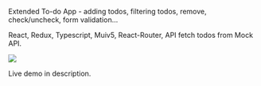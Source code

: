 Extended To-do App - adding todos, filtering todos, remove, check/uncheck, form validation... 

React, Redux, Typescript, Muiv5, React-Router, API fetch todos from Mock API.

<image src="./assets/title.png" ></image>

Live demo in description.

